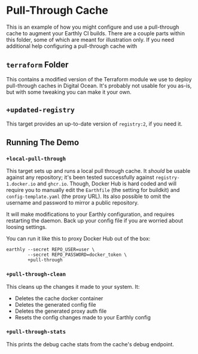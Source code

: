 # Pull-Through Cache

This is an example of how you might configure and use a pull-through cache to augment your Earthly CI builds. There are a couple parts within this folder, some of which are meant for illustration only. If you need additional help configuring a pull-through cache with 

## `terraform` Folder

This contains a modified version of the Terraform module we use to deploy pull-through caches in Digital Ocean. It's probably not usable for you as-is, but with some tweaking you can make it your own.

## `+updated-registry`

This target provides an up-to-date version of `registry:2`, if you need it.

## Running The Demo 

### `+local-pull-through`

This target sets up and runs a local pull through cache. It _should_ be usable against any repository; it's been tested successfully against `registry-1.docker.io` and `ghcr.io`. Though, Docker Hub is hard coded and will require you to manually edit the `Earthfile` (the setting for buildkit) and `config-template.yaml` (the proxy URL). Its also possible to omit the username and password to mirror a public repository.

It will make modifications to your Earthly configuration, and requires restarting the daemon. Back up your config file if you are worried about loosing settings.

You can run it like this to proxy Docker Hub out of the box:

```shell
earthly --secret REPO_USER=user \
        --secret REPO_PASSWORD=docker_token \
        +pull-through
```

### `+pull-through-clean`

This cleans up the changes it made to your system. It:

* Deletes the cache docker container
* Deletes the generated config file
* Deletes the generated proxy auth file
* Resets the config changes made to your Earthly config

### `+pull-through-stats`

This prints the debug cache stats from the cache's debug endpoint.
